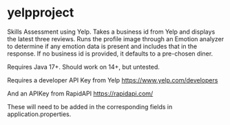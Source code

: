 # yelpproject
Skills Assessment using Yelp.
Takes a business id from Yelp and displays the latest three reviews. Runs the profile image through an Emotion analyzer to determine if any emotion data is present and includes that in the response.
If no business id is provided, it defaults to a pre-chosen diner. 

Requires Java 17+.
Should work on 14+, but untested.

Requires a developer API Key from Yelp
https://www.yelp.com/developers

And an APIKey from RapidAPI
https://rapidapi.com/

These will need to be added in the corresponding fields in application.properties.
